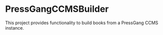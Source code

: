 PressGangCCMSBuilder
====================

This project provides functionality to build books from a PressGang CCMS instance.